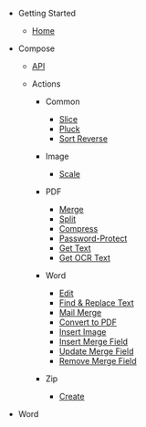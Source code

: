 - Getting Started

  - [Home](/)
  
- Compose

  - [API](/compose/)
  
  - Actions
    - Common
      - [Slice](/compose/common/SliceAction.md)
      - [Pluck](/compose/common/PluckAction.md)
      - [Sort Reverse](/compose/common/SortReverseAction.md)

    - Image
      - [Scale](/compose/image/ScaleImageAction.md)

    - PDF
      - [Merge](/compose/pdf/MergePdfAction.md)
      - [Split](/compose/pdf/SplitPdfAction.md)
      - [Compress](/compose/pdf/CompressPdfAction.md)
      - [Password-Protect](/compose/pdf/PasswordProtectPdf.md)
      - [Get Text](/compose/pdf/GetTextPdfAction.md)
      - [Get OCR Text](/compose/pdf/GetOcrTextPdfAction.md)

    - Word
      - [Edit](/compose/word/EditWordAction.md)
      - [Find & Replace Text](/compose/word/ReplaceTextWordAction.md)
      - [Mail Merge](/compose/word/MailMergeWordAction.md)
      - [Convert to PDF](/compose/word/ConvertToPdfWordAction.md)
      - [Insert Image](/compose/word/InsertImageWordAction.md)
      - [Insert Merge Field](/compose/word/InsertMergeFieldWordAction.md)
      - [Update Merge Field](/compose/word/UpdateMergeFieldWordAction.md)
      - [Remove Merge Field](/compose/word/RemoveMergeFieldWordAction.md)
      
    - Zip
      - [Create](/compose/zip/CreateZipAction.md)

- Word